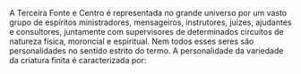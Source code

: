 ﻿A Terceira Fonte e Centro é representada no grande universo por um vasto grupo de espíritos ministradores, mensageiros, instrutores, juízes, ajudantes e consultores, juntamente com supervisores de determinados circuitos de natureza física, moroncial e espiritual. Nem todos esses seres são personalidades no sentido estrito do termo. A personalidade da variedade da criatura finita é caracterizada por: